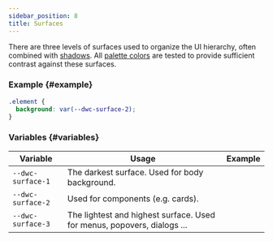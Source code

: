 ```yaml
---
sidebar_position: 8
title: Surfaces
---
```


There are three levels of surfaces used to organize the UI hierarchy, often combined with [shadows](./shadows). All [palette colors](./colors) are tested to provide sufficient contrast against these surfaces.

### Example {#example}

```css
.element {
  background: var(--dwc-surface-2);
}
```

### Variables {#variables}

| **Variable**      | **Usage**                                                               | **Example**                               |
|-------------------|-------------------------------------------------------------------------|--------------------------------------------|
| `--dwc-surface-1` | The darkest surface. Used for body background.                         | <SurfaceBox surface="--dwc-surface-1" /> |
| `--dwc-surface-2` | Used for components (e.g. cards).                                       | <SurfaceBox surface="--dwc-surface-2" /> |
| `--dwc-surface-3` | The lightest and highest surface. Used for menus, popovers, dialogs ... | <SurfaceBox surface="--dwc-surface-3" /> |